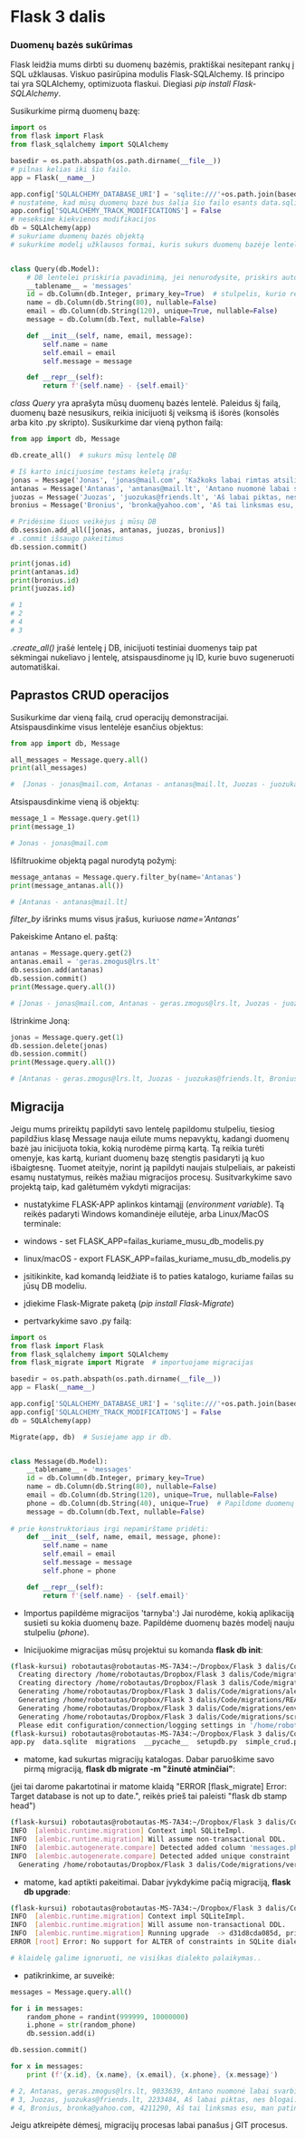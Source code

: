 # Flask 3 dalis

### Duomenų bazės sukūrimas

Flask leidžia mums dirbti su duomenų bazėmis, praktiškai nesitepant rankų į SQL 
užklausas. Viskuo pasirūpina modulis Flask-SQLAlchemy. Iš principo tai yra 
SQLAlchemy, optimizuota flaskui. Diegiasi *pip install Flask-SQLAlchemy*.

Susikurkime pirmą duomenų bazę:
```python
import os
from flask import Flask
from flask_sqlalchemy import SQLAlchemy

basedir = os.path.abspath(os.path.dirname(__file__))
# pilnas kelias iki šio failo.
app = Flask(__name__)

app.config['SQLALCHEMY_DATABASE_URI'] = 'sqlite:///'+os.path.join(basedir, 'data.sqlite')
# nustatėme, kad mūsų duomenų bazė bus šalia šio failo esants data.sqlite failas
app.config['SQLALCHEMY_TRACK_MODIFICATIONS'] = False
# neseksime kiekvienos modifikacijos
db = SQLAlchemy(app)
# sukuriame duomenų bazės objektą
# sukurkime modelį užklausos formai, kuris sukurs duomenų bazėje lentelę


class Query(db.Model):
    # DB lentelei priskiria pavadinimą, jei nenurodysite, priskirs automatiškai pagal klasės pavadinimą.
    __tablename__ = 'messages'
    id = db.Column(db.Integer, primary_key=True)  # stulpelis, kurio reikšmės integer. Taip pat jis bus primary_key.
    name = db.Column(db.String(80), nullable=False)
    email = db.Column(db.String(120), unique=True, nullable=False)
    message = db.Column(db.Text, nullable=False)

    def __init__(self, name, email, message):
        self.name = name
        self.email = email
        self.message = message

    def __repr__(self):
        return f'{self.name} - {self.email}'
```
*class Query* yra aprašyta mūsų duomenų bazės lentelė. Paleidus šį failą, duomenų bazė nesusikurs, reikia inicijuoti šį 
veiksmą iš išorės (konsolės arba kito .py skripto). Susikurkime dar vieną python failą:

```python
from app import db, Message

db.create_all()  # sukurs mūsų lentelę DB

# Iš karto inicijuosime testams keletą įrašų:
jonas = Message('Jonas', 'jonas@mail.com', 'Kažkoks labai rimtas atsiliepimas.')
antanas = Message('Antanas', 'antanas@mail.lt', 'Antano nuomonė labai svarbi.')
juozas = Message('Juozas', 'juozukas@friends.lt', 'Aš labai piktas, nes blogai.')
bronius = Message('Bronius', 'bronka@yahoo.com', 'Aš tai linksmas esu, man patinka.')

# Pridėsime šiuos veikėjus į mūsų DB
db.session.add_all([jonas, antanas, juozas, bronius])
# .commit išsaugo pakeitimus
db.session.commit()

print(jonas.id)
print(antanas.id)
print(bronius.id)
print(juozas.id)

# 1
# 2
# 4
# 3
```
*.create_all()* įrašė lentelę į DB, inicijuoti testiniai duomenys taip pat sėkmingai nukeliavo į lentelę, 
atsispausdinome jų ID, kurie buvo sugeneruoti automatiškai.

## Paprastos CRUD operacijos

Susikurkime dar vieną failą, crud operacijų demonstracijai. Atsispausdinkime visus lentelėje esančius objektus:
```python
from app import db, Message

all_messages = Message.query.all()
print(all_messages)

#  [Jonas - jonas@mail.com, Antanas - antanas@mail.lt, Juozas - juozukas@friends.lt, Bronius - bronka@yahoo.com]
```
Atsispausdinkime vieną iš objektų:
```python
message_1 = Message.query.get(1)
print(message_1)

# Jonas - jonas@mail.com
```
Išfiltruokime objektą pagal nurodytą požymį:
```python
message_antanas = Message.query.filter_by(name='Antanas')
print(message_antanas.all())

# [Antanas - antanas@mail.lt]
```
*filter_by* išrinks mums visus įrašus, kuriuose *name='Antanas'*

Pakeiskime Antano el. paštą:
```python
antanas = Message.query.get(2)
antanas.email = 'geras.zmogus@lrs.lt'
db.session.add(antanas)
db.session.commit()
print(Message.query.all())

# [Jonas - jonas@mail.com, Antanas - geras.zmogus@lrs.lt, Juozas - juozukas@friends.lt, Bronius - bronka@yahoo.com]
```

Ištrinkime Joną:
```python
jonas = Message.query.get(1)
db.session.delete(jonas)
db.session.commit()
print(Message.query.all())

# [Antanas - geras.zmogus@lrs.lt, Juozas - juozukas@friends.lt, Bronius - bronka@yahoo.com]
```

## Migracija

Jeigu mums prireiktų papildyti savo lentelę papildomu stulpeliu, tiesiog papildžius klasę Message nauja eilute mums 
nepavyktų, kadangi duomenų bazė jau inicijuota tokia, kokią nurodėme pirmą kartą. Tą reikia turėti omenyje, 
kas kartą, kuriant duomenų bazę stengtis pasidaryti ją kuo išbaigtesnę. Tuomet ateityje, norint ją papildyti naujais 
stulpeliais, ar pakeisti esamų nustatymus, reikės mažiau migracijos procesų. Susitvarkykime savo projektą taip, 
kad galėtumėm vykdyti migracijas:

* nustatykime FLASK-APP aplinkos kintamąjį (*environment variable*). Tą reikės padaryti Windows komandinėje eilutėje, 
arba Linux/MacOS terminale:

* windows - set FLASK_APP=failas_kuriame_musu_db_modelis.py
* linux/macOS - export FLASK_APP=failas_kuriame_musu_db_modelis.py

* įsitikinkite, kad komandą leidžiate iš to paties katalogo, kuriame failas su jūsų DB modeliu.

* įdiekime Flask-Migrate paketą (*pip install Flask-Migrate*)

* pertvarkykime savo .py failą:

```python
import os
from flask import Flask
from flask_sqlalchemy import SQLAlchemy
from flask_migrate import Migrate  # importuojame migracijas

basedir = os.path.abspath(os.path.dirname(__file__))
app = Flask(__name__)

app.config['SQLALCHEMY_DATABASE_URI'] = 'sqlite:///'+os.path.join(basedir, 'data.sqlite')
app.config['SQLALCHEMY_TRACK_MODIFICATIONS'] = False
db = SQLAlchemy(app)

Migrate(app, db)  # Susiejame app ir db.


class Message(db.Model):
    __tablename__ = 'messages'
    id = db.Column(db.Integer, primary_key=True)
    name = db.Column(db.String(80), nullable=False)
    email = db.Column(db.String(120), unique=True, nullable=False)
    phone = db.Column(db.String(40), unique=True)  # Papildome duomenų bazės modelį nauju stulpeliu.
    message = db.Column(db.Text, nullable=False)
    
# prie konstruktoriaus irgi nepamirštame pridėti:
    def __init__(self, name, email, message, phone):
        self.name = name
        self.email = email
        self.message = message
        self.phone = phone

    def __repr__(self):
        return f'{self.name} - {self.email}'
```

* Importus papildėme migracijos 'tarnyba':) Jai nurodėme, kokią aplikaciją susieti su kokia duomenų baze. 
Papildėme duomenų bazės modelį nauju stulpeliu (*phone*).

* Inicijuokime migracijas mūsų projektui su komanda **flask db init**:
```bash
(flask-kursui) robotautas@robotautas-MS-7A34:~/Dropbox/Flask 3 dalis/Code$ flask db init
  Creating directory /home/robotautas/Dropbox/Flask 3 dalis/Code/migrations ...  done
  Creating directory /home/robotautas/Dropbox/Flask 3 dalis/Code/migrations/versions ...  done
  Generating /home/robotautas/Dropbox/Flask 3 dalis/Code/migrations/alembic.ini ...  done
  Generating /home/robotautas/Dropbox/Flask 3 dalis/Code/migrations/README ...  done
  Generating /home/robotautas/Dropbox/Flask 3 dalis/Code/migrations/env.py ...  done
  Generating /home/robotautas/Dropbox/Flask 3 dalis/Code/migrations/script.py.mako ...  done
  Please edit configuration/connection/logging settings in '/home/robotautas/Dropbox/Flask 3 dalis/Code/migrations/alembic.ini' before proceeding.
(flask-kursui) robotautas@robotautas-MS-7A34:~/Dropbox/Flask 3 dalis/Code$ ls
app.py  data.sqlite  migrations  __pycache__  setupdb.py  simple_crud.py  test.py
```

* matome, kad sukurtas migracijų katalogas. Dabar paruoškime savo pirmą migraciją, **flask db migrate -m "žinutė atminčiai"**:

(jei tai darome pakartotinai ir matome klaidą "ERROR [flask_migrate] Error: Target database is not up to date.", reikės prieš tai paleisti "flask db stamp head")

```bash
(flask-kursui) robotautas@robotautas-MS-7A34:~/Dropbox/Flask 3 dalis/Code$ flask db migrate -m "pridėtas stulpelis phone"
INFO  [alembic.runtime.migration] Context impl SQLiteImpl.
INFO  [alembic.runtime.migration] Will assume non-transactional DDL.
INFO  [alembic.autogenerate.compare] Detected added column 'messages.phone'
INFO  [alembic.autogenerate.compare] Detected added unique constraint 'None' on '['phone']'
  Generating /home/robotautas/Dropbox/Flask 3 dalis/Code/migrations/versions/d31d8cda085d_pridėtas_stulpelis_phone.py ...  done
```

* matome, kad aptikti pakeitimai. Dabar įvykdykime pačią migraciją, **flask db upgrade**:

```bash
(flask-kursui) robotautas@robotautas-MS-7A34:~/Dropbox/Flask 3 dalis/Code$ flask db upgrade
INFO  [alembic.runtime.migration] Context impl SQLiteImpl.
INFO  [alembic.runtime.migration] Will assume non-transactional DDL.
INFO  [alembic.runtime.migration] Running upgrade  -> d31d8cda085d, pridėtas stulpelis phone
ERROR [root] Error: No support for ALTER of constraints in SQLite dialect

# klaidelę galime ignoruoti, ne visiškas dialekto palaikymas..
```

* patikrinkime, ar suveikė:

```python
messages = Message.query.all()

for i in messages:
    random_phone = randint(999999, 10000000)
    i.phone = str(random_phone)
    db.session.add(i)

db.session.commit()

for x in messages:
    print (f'{x.id}, {x.name}, {x.email}, {x.phone}, {x.message}')

# 2, Antanas, geras.zmogus@lrs.lt, 9033639, Antano nuomonė labai svarbi.
# 3, Juozas, juozukas@friends.lt, 2233484, Aš labai piktas, nes blogai.
# 4, Bronius, bronka@yahoo.com, 4211290, Aš tai linksmas esu, man patinka.
```

Jeigu atkreipėte dėmesį, migracijų procesas labai panašus į GIT procesus.
